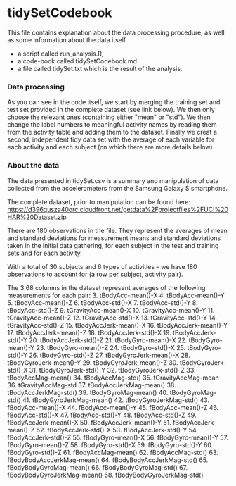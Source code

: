 # tidySetCodebook

This file contains explanation about the data processing procedure, as well as some information about the data itself.
- a script called run_analysis.R, 
- a code-book called tidySetCodebook.md 
- a file called tidySet.txt which is the result of the analysis.

### Data processing
As you can see in the code itself, we start by merging the training set and test set provided in the complete dataset (see link below). We then only choose the relevant ones (containing either "mean" or "std").
We then change the label numbers to meaningful activity names by reading them from the activity table and adding them to the dataset. 
Finally we creat a second, independent tidy data set with the average of each variable for each activity and each subject (on which there are more details below).

### About the data
The data presented in tidySet.csv is a summary and manipulation of data collected from the accelerometers from the Samsung Galaxy S smartphone.

The complete dataset, prior to manipulation can be found here: https://d396qusza40orc.cloudfront.net/getdata%2Fprojectfiles%2FUCI%20HAR%20Dataset.zip

There are 180 observations in the file. They represent the averages of mean and standard deviations for measurement means and standard deviations taken in the initial data gathering, for each subject in the test and training sets and for each activity. 

With a total of 30 subjects and 6 types of activities – we have 180 observations to account for (a row per subject, activity pair). 

The 3:68 columns in the dataset represent averages of the following measurements for each pair:
3. tBodyAcc-mean()-X
4.	tBodyAcc-mean()-Y
5.	tBodyAcc-mean()-Z 
6.	tBodyAcc-std()-X
7.	tBodyAcc-std()-Y
8.	tBodyAcc-std()-Z
9.	tGravityAcc-mean()-X
10.	tGravityAcc-mean()-Y
11.	tGravityAcc-mean()-Z
12.	tGravityAcc-std()-X
13.	tGravityAcc-std()-Y
14.	tGravityAcc-std()-Z
15.	tBodyAccJerk-mean()-X
16.	tBodyAccJerk-mean()-Y
17.	tBodyAccJerk-mean()-Z
18.	tBodyAccJerk-std()-X
19.	tBodyAccJerk-std()-Y
20.	tBodyAccJerk-std()-Z
21.	tBodyGyro-mean()-X
22.	tBodyGyro-mean()-Y
23.	tBodyGyro-mean()-Z
24.	tBodyGyro-std()-X
25.	tBodyGyro-std()-Y
26.	tBodyGyro-std()-Z
27.	tBodyGyroJerk-mean()-X
28.	tBodyGyroJerk-mean()-Y
29.	tBodyGyroJerk-mean()-Z
30.	tBodyGyroJerk-std()-X
31.	tBodyGyroJerk-std()-Y
32.	tBodyGyroJerk-std()-Z
33.	tBodyAccMag-mean()
34.	tBodyAccMag-std()
35.	tGravityAccMag-mean
36.	tGravityAccMag-std
37.	tBodyAccJerkMag-mean()
38.	tBodyAccJerkMag-std()
39.	tBodyGyroMag-mean()
40.	tBodyGyroMag-std()
41.	tBodyGyroJerkMag-mean()
42.	tBodyGyroJerkMag-std()
43.	fBodyAcc-mean()-X
44.	fBodyAcc-mean()-Y
45.	fBodyAcc-mean()-Z
46.	fBodyAcc-std()-X
47.	fBodyAcc-std()-Y
48.	fBodyAcc-std()-Z
49.	fBodyAccJerk-mean()-X
50.	fBodyAccJerk-mean()-Y
51.	fBodyAccJerk-mean()-Z
52.	fBodyAccJerk-std()-X
53.	fBodyAccJerk-std()-Y
54.	fBodyAccJerk-std()-Z
55.	fBodyGyro-mean()-X
56.	fBodyGyro-mean()-Y
57.	fBodyGyro-mean()-Z
58.	fBodyGyro-std()-X
59.	fBodyGyro-std()-Y
60.	fBodyGyro-std()-Z
61.	fBodyAccMag-mean()
62.	fBodyAccMag-std()
63.	fBodyBodyAccJerkMag-mean()
64.	fBodyBodyAccJerkMag-std()
65.	fBodyBodyGyroMag-mean()
66.	fBodyBodyGyroMag-std()
67.	fBodyBodyGyroJerkMag-mean()
68.	fBodyBodyGyroJerkMag-std()
